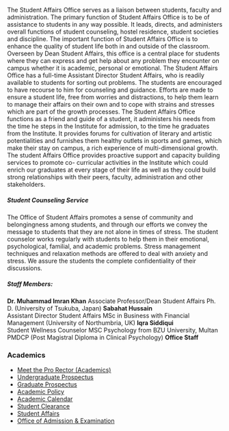 The Student Affairs Office serves as a liaison between students, faculty and administration. The primary function of Student Affairs Office is to be of assistance to students in any way possible. It leads, directs, and administers overall functions of student counseling, hostel residence, student societies and discipline. The important function of Student Affairs Office is to enhance the quality of student life both in and outside of the classroom.
Overseen by Dean Student Affairs, this office is a central place for students where they can express and get help about any problem they encounter on campus whether it is academic, personal or emotional.
The Student Affairs Office has a full-time Assistant Director Student Affairs, who is readily available to students for sorting out problems. The students are encouraged to have recourse to him for counseling and guidance. Efforts are made to ensure a student life, free from worries and distractions, to help them learn to manage their affairs on their own and to cope with strains and stresses which are part of the growth processes.
The Student Affairs Office functions as a friend and guide of a student, it administers his needs from the time he steps in the Institute for admission, to the time he graduates from the Institute. It provides forums for cultivation of literary and artistic potentialities and furnishes them healthy outlets in sports and games, which make their stay on campus, a rich experience of multi-dimensional growth.
The student Affairs Office provides proactive support and capacity building services to promote co- curricular activities in the Institute which could enrich our graduates at every stage of their life as well as they could build strong relationships with their peers, faculty, administration and other stakeholders.
##### Student Counseling Service
The Office of Student Affairs promotes a sense of community and belongingness among students, and through our efforts we convey the message to students that they are not alone in times of stress. The student counselor works regularly with students to help them in their emotional, psychological, familial, and academic problems. Stress management techniques and relaxation methods are offered to deal with anxiety and stress. We assure the students the complete confidentiality of their discussions.
##### Staff Members:
**Dr. Muhammad Imran Khan**
Associate Professor/Dean Student Affairs
Ph. D. (University of Tsukuba, Japan)
**Sabahat Hussain**  
Assistant Director Student Affairs
MSc in Business with Financial Management
(University of Northumbria, UK)
**Iqra Siddiqui**  
Student Wellness Counselor
MSC Psychology from BZU University, Multan
PMDCP (Post Magistral Diploma in Clinical Psychology)
**Office Staff**
### Academics
  * [Meet the Pro Rector (Academics)](https://giki.edu.pk/academics/)
  * [Undergraduate Prospectus](https://giki.edu.pk/wp-content/uploads/2021/10/UG_Prospectus_2021.pdf)
  * [Graduate Prospectus](https://giki.edu.pk/wp-content/uploads/2021/10/Graduate_Prospectus.pdf)
  * [Academic Policy](https://giki.edu.pk/academics/academic-setup/)
  * [Academic Calendar](https://giki.edu.pk/academics/academic-calendar/)
  * [Student Clearance](https://giki.edu.pk/student-clearance/)
  * [Student Affairs](https://giki.edu.pk/academics/student-affairs/)
  * [Office of Admission & Examination](https://giki.edu.pk/academics/office-of-admission-examination/)


